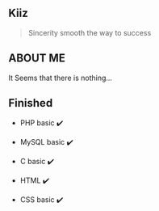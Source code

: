 ## Kiiz

> Sincerity smooth the way to success

## ABOUT ME

It Seems that there is nothing...

## Finished

- PHP basic ✔️

- MySQL basic ✔️

- C basic ✔️

- HTML ✔️

- CSS basic ✔️
